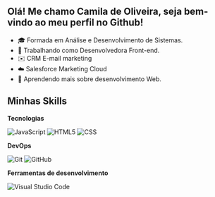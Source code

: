 ## Olá! Me chamo Camila de Oliveira, seja bem-vindo ao meu perfil no Github!

- 🎓 Formada em Análise e Desenvolvimento de Sistemas.
- 💼 Trabalhando como Desenvolvedora Front-end.
- ✉️ CRM E-mail marketing
- ☁️ Salesforce Marketing Cloud
- 🌱 Aprendendo mais sobre desenvolvimento Web.

## Minhas Skills

**Tecnologias**

![JavaScript](https://img.shields.io/badge/-JavaScript-333333?style=flat&logo=javascript)
![HTML5](https://img.shields.io/badge/-HTML5-333333?style=flat&logo=HTML5)
![CSS](https://img.shields.io/badge/-CSS-333333?style=flat&logo=CSS3&logoColor=1572B6)

**DevOps**

![Git](https://img.shields.io/badge/-Git-333333?style=flat&logo=git)
![GitHub](https://img.shields.io/badge/-GitHub-333333?style=flat&logo=github)

**Ferramentas de desenvolvimento**

![Visual Studio Code](https://img.shields.io/badge/-Visual%20Studio%20Code-333333?style=flat&logo=visual-studio-code&logoColor=007ACC)






  
